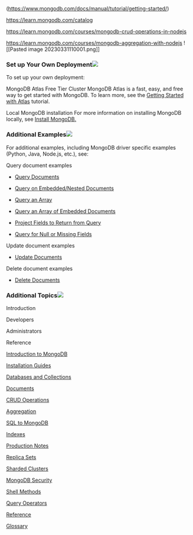 (https://www.mongodb.com/docs/manual/tutorial/getting-started/)

https://learn.mongodb.com/catalog

https://learn.mongodb.com/courses/mongodb-crud-operations-in-nodejs

https://learn.mongodb.com/courses/mongodb-aggregation-with-nodejs
![[Pasted image 20230331110001.png]]

### Set up Your Own Deployment[![](https://www.mongodb.com/docs/manual/assets/link.svg)](https://www.mongodb.com/docs/manual/tutorial/getting-started/#set-up-your-own-deployment "Permalink to this heading")

To set up your own deployment:

MongoDB Atlas Free Tier Cluster
	MongoDB Atlas is a fast, easy, and free way to get started with MongoDB. To learn more, see the [Getting Started with Atlas](https://www.mongodb.com/docs/atlas/getting-started/) tutorial.

Local MongoDB installation
	For more information on installing MongoDB locally, see [Install MongoDB.](https://www.mongodb.com/docs/manual/installation/#std-label-tutorial-installation)


### Additional Examples[![](https://www.mongodb.com/docs/manual/assets/link.svg)](https://www.mongodb.com/docs/manual/tutorial/getting-started/#additional-examples "Permalink to this heading")

For additional examples, including MongoDB driver specific examples (Python, Java, Node.js, etc.), see:

Query document examples

-   [Query Documents](https://www.mongodb.com/docs/manual/tutorial/query-documents/)
    
-   [Query on Embedded/Nested Documents](https://www.mongodb.com/docs/manual/tutorial/query-embedded-documents/)
    
-   [Query an Array](https://www.mongodb.com/docs/manual/tutorial/query-arrays/)
    
-   [Query an Array of Embedded Documents](https://www.mongodb.com/docs/manual/tutorial/query-array-of-documents/)
    
-   [Project Fields to Return from Query](https://www.mongodb.com/docs/manual/tutorial/project-fields-from-query-results/)
    
-   [Query for Null or Missing Fields](https://www.mongodb.com/docs/manual/tutorial/query-for-null-fields/)
    

Update document examples

-   [Update Documents](https://www.mongodb.com/docs/manual/tutorial/update-documents/)
    

Delete document examples

-   [Delete Documents](https://www.mongodb.com/docs/manual/tutorial/remove-documents/)
    

### Additional Topics[![](https://www.mongodb.com/docs/manual/assets/link.svg)](https://www.mongodb.com/docs/manual/tutorial/getting-started/#additional-topics "Permalink to this heading")

Introduction

Developers

Administrators

Reference

[Introduction to MongoDB](https://www.mongodb.com/docs/manual/introduction/)

[Installation Guides](https://www.mongodb.com/docs/manual/installation/)

[Databases and Collections](https://www.mongodb.com/docs/manual/core/databases-and-collections/)

[Documents](https://www.mongodb.com/docs/manual/core/document/)

[CRUD Operations](https://www.mongodb.com/docs/manual/crud/)

[Aggregation](https://www.mongodb.com/docs/manual/aggregation/)

[SQL to MongoDB](https://www.mongodb.com/docs/manual/reference/sql-comparison/)

[Indexes](https://www.mongodb.com/docs/manual/indexes/)

[Production Notes](https://www.mongodb.com/docs/manual/administration/production-notes/)

[Replica Sets](https://www.mongodb.com/docs/manual/replication/)

[Sharded Clusters](https://www.mongodb.com/docs/manual/sharding/)

[MongoDB Security](https://www.mongodb.com/docs/manual/security/)

[Shell Methods](https://www.mongodb.com/docs/manual/reference/method/)

[Query Operators](https://www.mongodb.com/docs/manual/reference/operator/)

[Reference](https://www.mongodb.com/docs/manual/reference/)

[Glossary](https://www.mongodb.com/docs/manual/reference/glossary/)